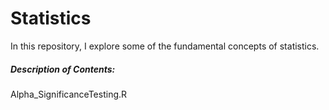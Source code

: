 # Statistics
In this repository, I explore some of the fundamental concepts of statistics. 

##### Description of Contents:
Alpha_SignificanceTesting.R

